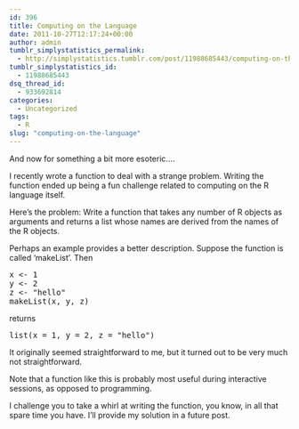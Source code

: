 ```yaml
---
id: 396
title: Computing on the Language
date: 2011-10-27T12:17:24+00:00
author: admin
tumblr_simplystatistics_permalink:
  - http://simplystatistics.tumblr.com/post/11988685443/computing-on-the-language
tumblr_simplystatistics_id:
  - 11988685443
dsq_thread_id:
  - 933692814
categories:
  - Uncategorized
tags:
  - R
slug: "computing-on-the-language"
---
```

And now for something a bit more esoteric&#8230;.

I recently wrote a function to deal with a strange problem. Writing the function ended up being a fun challenge related to computing on the R language itself.

Here&#8217;s the problem: Write a function that takes any number of R objects as arguments and returns a list whose names are derived from the names of the R objects.

<!-- more -->Perhaps an example provides a better description. Suppose the function is called &#8216;makeList&#8217;. Then 

<pre>x &lt;- 1<br />y &lt;- 2<br />z &lt;- "hello"<br />makeList(x, y, z)
</pre>

returns

<pre>list(x = 1, y = 2, z = "hello")
</pre>

It originally seemed straightforward to me, but it turned out to be very much not straightforward. 

Note that a function like this is probably most useful during interactive sessions, as opposed to programming.

I challenge you to take a whirl at writing the function, you know, in all that spare time you have. I&#8217;ll provide my solution in a future post.

